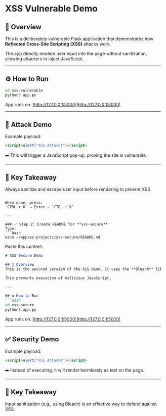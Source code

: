 # XSS Vulnerable Demo

## 📌 Overview
This is a deliberately vulnerable Flask application that demonstrates how **Reflected Cross-Site Scripting (XSS)** attacks work.

The app directly renders user input into the page without sanitization, allowing attackers to inject JavaScript.

---

## ⚙️ How to Run
```bash
cd xss-vulnerable
python3 app.py
````

App runs on: [http://127.0.0.1:5000](http://127.0.0.1:5000)

---

## 🚨 Attack Demo

Example payload:

```html
<script>alert("XSS Attack!")</script>
```

➡️ This will trigger a JavaScript pop-up, proving the site is vulnerable.

---

## 🎯 Key Takeaway

Always sanitize and escape user input before rendering to prevent XSS.

````

When done, press:  
`CTRL + O` → Enter → `CTRL + X`  

---

### ✅ Step 2: Create README for **xss-secure**
Type:  
```bash
nano ~/appsec-projects/xss-secure/README.md
````

Paste this content:

````markdown
# XSS Secure Demo

## 📌 Overview
This is the secured version of the XSS demo. It uses the **Bleach** library to sanitize user input before rendering it into the page.

This prevents execution of malicious JavaScript.

---

## ⚙️ How to Run
```bash
cd xss-secure
python3 app.py
````

App runs on: [http://127.0.0.1:5000](http://127.0.0.1:5000)

---

## ✅ Security Demo

Example payload:

```html
<script>alert("XSS Attack!")</script>
```

➡️ Instead of executing, it will render harmlessly as text on the page.

---

## 🎯 Key Takeaway

Input sanitization (e.g., using Bleach) is an effective way to defend against XSS.

````

